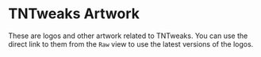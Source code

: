 # TNTweaks Artwork
These are logos and other artwork related to TNTweaks. You can use the direct link to them from the `Raw` view to use the latest versions of the logos.
